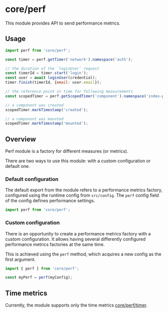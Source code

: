 # core/perf

This module provides API to send performance metrics.

## Usage

```js
import perf from 'core/perf';

const timer = perf.getTimer('network').namespace('auth');

// the duration of the `loginUser` request
const timerId = timer.start('login');
const user = await loginUser(credential);
timer.finish(timerId, {email: user.email});

// the reference point in time for following measurements
const scopedTimer = perf.getScopedTimer('component').namespace('index-page');

// a component was created
scopedTimer.markTimestamp('created');

// a component was mounted
scopedTimer.markTimestamp('mounted');
```

## Overview

Perf module is a factory for different measures (or metrics).

There are two ways to use this module: with a custom configuration or default one.

### Default configuration

The default export from the module refers to a performance metrics factory, configured using the runtime config
from `src/config`. The `perf` config field of the config defines performance settings.

```js
import perf from 'core/perf';
```

### Custom configuration

There is an opportunity to create a performance metrics factory with a custom configuration. It allows having several
differently configured performance metrics factories at the same time.

This is achieved using the `perf` method, which acquires a new config as the first argument.

```js
import { perf } from 'core/perf';

const myPerf = perf(myConfig);
```

## Time metrics

Currently, the module supports only the time metrics [core/perf/timer](src_core_perf_timer.html).
